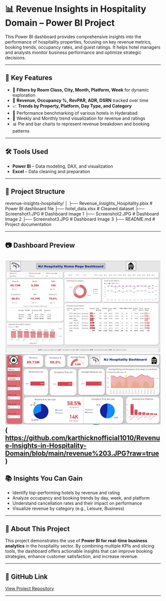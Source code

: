 # 📊 Revenue Insights in Hospitality Domain – Power BI Project

This Power BI dashboard provides comprehensive insights into the performance of hospitality properties, focusing on key revenue metrics, booking trends, occupancy rates, and guest ratings. It helps hotel managers and analysts monitor business performance and optimize strategic decisions.

---

## 📌 Key Features

- 📍 **Filters by Room Class, City, Month, Platform, Week** for dynamic exploration  
- 🏨 **Revenue, Occupancy %, RevPAR, ADR, DSRN** tracked over time  
- 📈 **Trends by Property, Platform, Day Type, and Category**  
- 🎯 Performance benchmarking of various hotels in Hyderabad  
- 📅 Weekly and Monthly trend visualization for revenue and ratings  
- 📊 Pie and bar charts to represent revenue breakdown and booking patterns
---

## 🛠 Tools Used

- **Power BI** – Data modeling, DAX, and visualization  
- **Excel** – Data cleaning and preparation

---

## 📁 Project Structure

revenue-insights-hospitality/
│
├── Revenue_Insights_Hospitality.pbix # Power BI dashboard file
├── hotel_data.xlsx # Cleaned dataset
├── Screenshot1.JPG # Dashboard Image 1
├── Screenshot2.JPG # Dashboard Image 2
├── Screenshot3.JPG # Dashboard Image 3
├── README.md # Project documentation


---

## 📷 Dashboard Preview

![Dashboard Sample]( https://github.com/karthicknofficial1010/Revenue-Insights-in-Hospitality-Domain/blob/main/revenue%201.JPG?raw=true )
![Dashboard Sample]( https://github.com/karthicknofficial1010/Revenue-Insights-in-Hospitality-Domain/blob/main/revenue%202.JPG?raw=true)
( https://github.com/karthicknofficial1010/Revenue-Insights-in-Hospitality-Domain/blob/main/revenue%203.JPG?raw=true )
---

## 📚 Insights You Can Gain

- Identify top-performing hotels by revenue and rating
- Analyze occupancy and booking trends by day, week, and platform
- Understand cancellation rates and their impact on performance
- Visualize revenue by category (e.g., Leisure, Business)

---

## 📌 About This Project

This project demonstrates the use of **Power BI for real-time business analytics** in the hospitality sector. By combining multiple KPIs and slicing tools, the dashboard offers actionable insights that can improve booking strategies, enhance customer satisfaction, and increase revenue.

---

## 🔗 GitHub Link

[View Project Repository](your-github-project-link-here)

---

